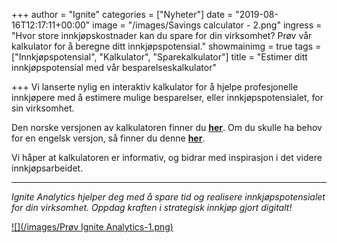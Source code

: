 +++
author = "Ignite"
categories = ["Nyheter"]
date = "2019-08-16T12:17:11+00:00"
image = "/images/Savings calculator - 2.png"
ingress = "Hvor store innkjøpskostnader kan du spare for din virksomhet? Prøv vår kalkulator for å beregne ditt innkjøpspotensial."
showmainimg = true
tags = ["Innkjøpspotensial", "Kalkulator", "Sparekalkulator"]
title = "Estimer ditt innkjøpspotensial med vår besparelseskalkulator"

+++
Vi lanserte nylig en interaktiv kalkulator for å hjelpe profesjonelle innkjøpere med å estimere mulige besparelser, eller innkjøpspotensialet, for sin virksomhet.

Den norske versjonen av kalkulatoren finner du [**her**](https://www.ignite.no/innkjopspotensial/). Om du skulle ha behov for en engelsk versjon, så finner du denne [**her**](https://www.ignite.no/en/innkjopspotensial/).

Vi håper at kalkulatoren er informativ, og bidrar med inspirasjon i det videre innkjøpsarbeidet.

***

_Ignite Analytics hjelper deg med å spare tid og realisere innkjøpspotensialet for din virksomhet. Oppdag kraften i strategisk innkjøp gjort digitalt!_

[![](/images/Prøv Ignite Analytics-1.png)](https://www.ignite.no/ignite-analytics/demo/ "Prøv Ignite Analytics")